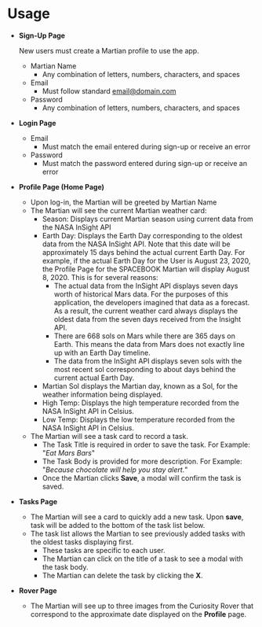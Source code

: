 # Usage

- **Sign-Up Page**

  New users must create a Martian profile to use the app.

  - Martian Name
    - Any combination of letters, numbers, characters, and spaces
  - Email
    - Must follow standard email@domain.com
  - Password
    - Any combination of letters, numbers, characters, and spaces

- **Login Page**
  - Email
    - Must match the email entered during sign-up or receive an error
  - Password
    - Must match the password entered during sign-up or receive an error
- **Profile Page (Home Page)**
  - Upon log-in, the Martian will be greeted by Martian Name
  - The Martian will see the current Martian weather card:
    - Season: Displays current Martian season using current data from the NASA InSight API
    - Earth Day: Displays the Earth Day corresponding to the oldest data from the NASA InSight API. Note that this date will be approximately 15 days behind the actual current Earth Day. For example, if the actual Earth Day for the User is August 23, 2020, the Profile Page for the SPACEBOOK Martian will display August 8, 2020. This is for several reasons:
      - The actual data from the InSight API displays seven days worth of historical Mars data. For the purposes of this application, the developers imagined that data as a forecast. As a result, the current weather card always displays the oldest data from the seven days received from the Insight API.
      - There are 668 sols on Mars while there are 365 days on Earth. This means the data from Mars does not exactly line up with an Earth Day timeline.
      - The data from the InSight API displays seven sols with the most recent sol corresponding to about days behind the current actual Earth Day.
    - Martian Sol displays the Martian day, known as a Sol, for the weather information being displayed.
    - High Temp: Displays the high temperature recorded from the NASA InSight API in Celsius.
    - Low Temp: Displays the low temperature recorded from the NASA InSight API in Celsius.
  - The Martian will see a task card to record a task.
    - The Task Title is required in order to save the task. For Example: "_Eat Mars Bars_"
    - The Task Body is provided for more description. For Example: "_Because chocolate will help you stay alert._"
    - Once the Martian clicks **Save**, a modal will confirm the task is saved.
- **Tasks Page**
  - The Martian will see a card to quickly add a new task. Upon **save**, task will be added to the bottom of the task list below.
  - The task list allows the Martian to see previously added tasks with the oldest tasks displaying first.
    - These tasks are specific to each user. 
    - The Martian can click on the title of a task to see a modal with the task body.
    - The Martian can delete the task by clicking the **X**.
- **Rover Page**
    -   The Martian will see up to three images from the Curiosity Rover that correspond to the approximate date displayed on the **Profile** page.
